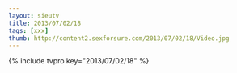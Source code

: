 ```yaml
--- 
layout: sieutv
title: 2013/07/02/18
tags: [xxx]
thumb: http://content2.sexforsure.com/2013/07/02/18/Video.jpg
---
```

{% include tvpro key="2013/07/02/18" %} 
